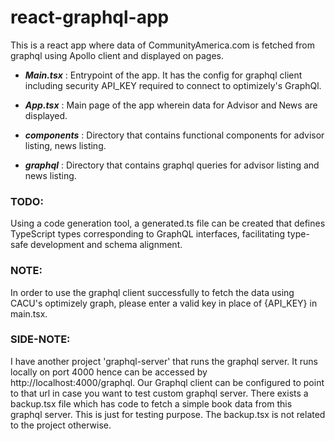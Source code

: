 # react-graphql-app

This is a react app where data of CommunityAmerica.com is fetched from graphql using Apollo client and displayed on pages.

- **_Main.tsx_** : Entrypoint of the app. It has the config for graphql client including security API_KEY required to connect to optimizely's GraphQl.

- **_App.tsx_** : Main page of the app wherein data for Advisor and News are displayed.

- **_components_** : Directory that contains functional components for advisor listing, news listing.

- **_graphql_** : Directory that contains graphql queries for advisor listing and news listing.

### TODO:
  Using a code generation tool, a generated.ts file can be created that defines TypeScript types corresponding to GraphQL interfaces, facilitating type-safe development and schema alignment.
  
### NOTE:
In order to use the graphql client successfully to fetch the data using CACU's optimizely graph, please enter a valid key in place of {API_KEY} in main.tsx.

### SIDE-NOTE:
I have another project 'graphql-server' that runs the graphql server. It runs locally on port 4000 hence can be accessed by http://localhost:4000/graphql.
Our Graphql client can be configured to point to that url in case you want to test custom graphql server. There exists a backup.tsx file which has code to fetch a simple book data from this graphql server. This is just for testing purpose. The backup.tsx is not related to the project otherwise.
